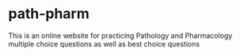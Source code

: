 # path-pharm
This is an online website for practicing Pathology and Pharmacology multiple choice questions as well as best choice questions
